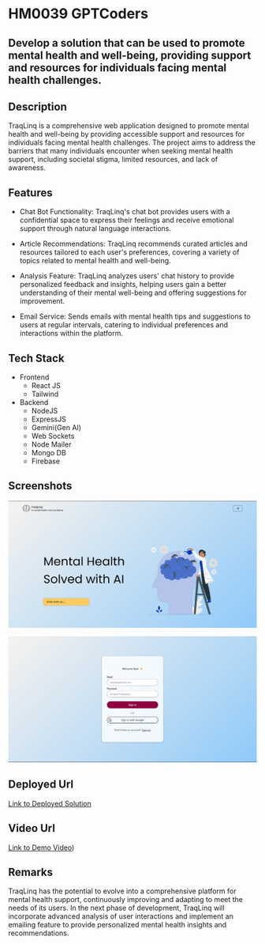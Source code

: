 # HM0039 GPTCoders

## Develop a solution that can be used to promote mental health and well-being, providing support and resources for individuals facing mental health challenges. 

## Description
TraqLinq is a comprehensive web application designed to promote mental health and well-being by providing accessible support and resources for individuals facing mental health challenges. The project aims to address the barriers that many individuals encounter when seeking mental health support, including societal stigma, limited resources, and lack of awareness.

## Features
- Chat Bot Functionality: TraqLinq's chat bot provides users with a confidential space to express their feelings and receive emotional support through natural language interactions.

- Article Recommendations: TraqLinq recommends curated articles and resources tailored to each user's preferences, covering a variety of topics related to mental health and well-being.

- Analysis Feature: TraqLinq analyzes users' chat history to provide personalized feedback and insights, helping users gain a better understanding of their mental well-being and offering suggestions for improvement.

- Email Service: Sends emails with mental health tips and suggestions to users at regular intervals, catering to individual preferences and interactions within the platform.

## Tech Stack
- Frontend
    - React JS
    - Tailwind
- Backend
    - NodeJS
    - ExpressJS
    - Gemini(Gen AI)
    - Web Sockets
    - Node Mailer
    - Mongo DB
    - Firebase

## Screenshots

![image](assets/Homepage.png)

![image](assets/Login.png)

## Deployed Url
[Link to Deployed Solution](https://tranqlinq-hm0039.netlify.app/)

## Video Url
[Link to Demo Video](https://youtu.be/EaB2TzeEyXo?si=N6EO2uJl3a6bB2F8))

## Remarks
  TraqLinq has the potential to evolve into a comprehensive platform for mental health support, continuously improving and adapting to meet the needs of its users.
  In the next phase of development, TraqLinq will incorporate advanced analysis of user interactions and implement an emailing feature to provide personalized mental health insights and recommendations.

